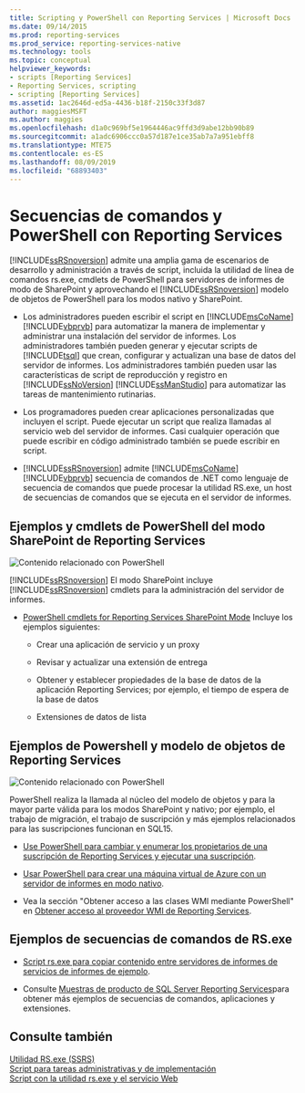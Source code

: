 ```yaml
---
title: Scripting y PowerShell con Reporting Services | Microsoft Docs
ms.date: 09/14/2015
ms.prod: reporting-services
ms.prod_service: reporting-services-native
ms.technology: tools
ms.topic: conceptual
helpviewer_keywords:
- scripts [Reporting Services]
- Reporting Services, scripting
- scripting [Reporting Services]
ms.assetid: 1ac2646d-ed5a-4436-b18f-2150c33f3d87
author: maggiesMSFT
ms.author: maggies
ms.openlocfilehash: d1a0c969bf5e1964446ac9ffd3d9abe12bb90b89
ms.sourcegitcommit: a1adc6906ccc0a57d187e1ce35ab7a7a951ebff8
ms.translationtype: MTE75
ms.contentlocale: es-ES
ms.lasthandoff: 08/09/2019
ms.locfileid: "68893403"
---
```

# <a name="scripting-and-powershell-with-reporting-services"></a>Secuencias de comandos y PowerShell con Reporting Services
  [!INCLUDE[ssRSnoversion](../../includes/ssrsnoversion-md.md)] admite una amplia gama de escenarios de desarrollo y administración a través de script, incluida la utilidad de línea de comandos rs.exe, cmdlets de PowerShell para servidores de informes de modo de SharePoint y aprovechando el [!INCLUDE[ssRSnoversion](../../includes/ssrsnoversion-md.md)] modelo de objetos de PowerShell para los modos nativo y SharePoint.  
  
-   Los administradores pueden escribir el script en [!INCLUDE[msCoName](../../includes/msconame-md.md)] [!INCLUDE[vbprvb](../../includes/vbprvb-md.md)] para automatizar la manera de implementar y administrar una instalación del servidor de informes. Los administradores también pueden generar y ejecutar scripts de [!INCLUDE[tsql](../../includes/tsql-md.md)] que crean, configurar y actualizan una base de datos del servidor de informes. Los administradores también pueden usar las características de script de reproducción y registro en [!INCLUDE[ssNoVersion](../../includes/ssnoversion-md.md)] [!INCLUDE[ssManStudio](../../includes/ssmanstudio-md.md)] para automatizar las tareas de mantenimiento rutinarias.  
  
-   Los programadores pueden crear aplicaciones personalizadas que incluyen el script. Puede ejecutar un script que realiza llamadas al servicio web del servidor de informes. Casi cualquier operación que puede escribir en código administrado también se puede escribir en script.  
  
-   [!INCLUDE[ssRSnoversion](../../includes/ssrsnoversion-md.md)] admite [!INCLUDE[msCoName](../../includes/msconame-md.md)] [!INCLUDE[vbprvb](../../includes/vbprvb-md.md)] secuencia de comandos de .NET como lenguaje de secuencia de comandos que puede procesar la utilidad RS.exe, un host de secuencias de comandos que se ejecuta en el servidor de informes.  
  
## <a name="reporting-services-sharepoint-mode-powershell-cmdlets-and-samples"></a>Ejemplos y cmdlets de PowerShell del modo SharePoint de Reporting Services  
 ![Contenido relacionado con PowerShell](https://docs.microsoft.com/analysis-services/analysis-services/instances/install-windows/media/rs-powershellicon.jpg "Contenido relacionado con PowerShell")  
  
 [!INCLUDE[ssRSnoversion](../../includes/ssrsnoversion-md.md)] El modo SharePoint incluye [!INCLUDE[ssRSnoversion](../../includes/ssrsnoversion-md.md)] cmdlets para la administración del servidor de informes.  
  
-   [PowerShell cmdlets for Reporting Services SharePoint Mode](../../reporting-services/report-server-sharepoint/powershell-cmdlets-for-reporting-services-sharepoint-mode.md) Incluye los ejemplos siguientes:  
  
    -   Crear una aplicación de servicio y un proxy  
  
    -   Revisar y actualizar una extensión de entrega  
  
    -   Obtener y establecer propiedades de la base de datos de la aplicación Reporting Services; por ejemplo, el tiempo de espera de la base de datos  
  
    -   Extensiones de datos de lista  
  
## <a name="reporting-services-object-model-and-powershell-samples"></a>Ejemplos de Powershell y modelo de objetos de Reporting Services  
 ![Contenido relacionado con PowerShell](https://docs.microsoft.com/analysis-services/analysis-services/instances/install-windows/media/rs-powershellicon.jpg "Contenido relacionado con PowerShell")  
  
 PowerShell realiza la llamada al núcleo del modelo de objetos y para la mayor parte válida para los modos SharePoint y nativo; por ejemplo, el trabajo de migración, el trabajo de suscripción y más ejemplos relacionados para las suscripciones funcionan en SQL15.  
  
-   [Use PowerShell para cambiar y enumerar los propietarios de una suscripción de Reporting Services y ejecutar una suscripción](../../reporting-services/subscriptions/manage-subscription-owners-and-run-subscription-powershell.md).  
  
-   [Usar PowerShell para crear una máquina virtual de Azure con un servidor de informes en modo nativo](https://msdn.microsoft.com/library/azure/dn449661.aspx).  
  
-   Vea la sección "Obtener acceso a las clases WMI mediante PowerShell" en [Obtener acceso al proveedor WMI de Reporting Services](../../reporting-services/tools/access-the-reporting-services-wmi-provider.md).  
  

## <a name="rsexe-scripting-samples"></a>Ejemplos de secuencias de comandos de RS.exe  
  
-   [Script rs.exe para copiar contenido entre servidores de informes de servicios de informes de ejemplo](../../reporting-services/tools/sample-reporting-services-rs-exe-script-to-copy-content-between-report-servers.md).  
  
-   Consulte [Muestras de producto de SQL Server Reporting Services](https://go.microsoft.com/fwlink/?LinkId=177889)para obtener más ejemplos de secuencias de comandos, aplicaciones y extensiones.  
  
## <a name="see-also"></a>Consulte también  
 [Utilidad RS.exe &#40;SSRS&#41;](../../reporting-services/tools/rs-exe-utility-ssrs.md)   
 [Script para tareas administrativas y de implementación](../../reporting-services/tools/script-deployment-and-administrative-tasks.md)   
 [Script con la utilidad rs.exe y el servicio Web](../../reporting-services/tools/script-with-the-rs-exe-utility-and-the-web-service.md)  
  
  
